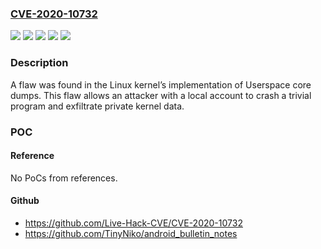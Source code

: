### [CVE-2020-10732](https://cve.mitre.org/cgi-bin/cvename.cgi?name=CVE-2020-10732)
![](https://img.shields.io/static/v1?label=Product&message=Red%20Hat%20Enterprise%20Linux%207&color=blue)
![](https://img.shields.io/static/v1?label=Product&message=Red%20Hat%20Enterprise%20Linux%208&color=blue)
![](https://img.shields.io/static/v1?label=Version&message=!%200%3A3.10.0-1160.rt56.1131.el7%20&color=brighgreen)
![](https://img.shields.io/static/v1?label=Version&message=!%200%3A4.18.0-240.rt7.54.el8%20&color=brighgreen)
![](https://img.shields.io/static/v1?label=Vulnerability&message=Use%20of%20Uninitialized%20Resource&color=brighgreen)

### Description

A flaw was found in the Linux kernel’s implementation of Userspace core dumps. This flaw allows an attacker with a local account to crash a trivial program and exfiltrate private kernel data.

### POC

#### Reference
No PoCs from references.

#### Github
- https://github.com/Live-Hack-CVE/CVE-2020-10732
- https://github.com/TinyNiko/android_bulletin_notes

